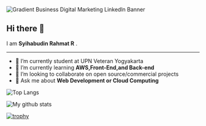 ![Gradient Business Digital Marketing Linkedln Banner](https://user-images.githubusercontent.com/99803288/196035191-35a9d801-585b-4b9e-89e9-a2814da32540.png)

## Hi there 👋

I am **Syihabudin Rahmat R** . 




---

- 🔭 I’m currently student at UPN Veteran Yogyakarta  
- 🌱 I’m currently learning **AWS,Front-End,and Back-end**
- 👯 I’m looking to collaborate on open source/commercial projects
- 💬 Ask me about **Web Development or Cloud Computing**


![Top Langs](https://github-readme-stats.vercel.app/api/top-langs/?username=syihabudin081&layout=compact&theme=dark&hide_border=true)

![My github stats](https://github-readme-stats.vercel.app/api?username=syihabudin081&show_icons=true&hide_border=true&theme=dark)

[![trophy](https://github-profile-trophy.vercel.app/?username=syihabudin081)](https://github.com/syihabudin081/github-profile-trophy)

